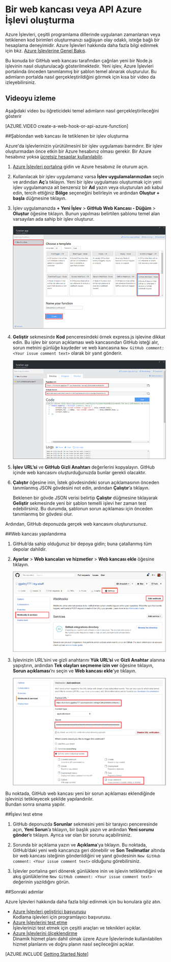 <properties
   pageTitle="Bir web kancası veya API Azure İşlevi oluşturma | Microsoft Azure"
   description="Bir Web Kancası veya API çağrısı ile çağrılan işlev oluşturmak için Azure İşlevlerini kullanın."
   services="azure-functions"
   documentationCenter="na"
   authors="ggailey777"
   manager="erikre"
   editor=""
   tags=""
   />

<tags
   ms.service="functions"
   ms.devlang="multiple"
   ms.topic="get-started-article"
   ms.tgt_pltfrm="multiple"
   ms.workload="na"
   ms.date="08/30/2016"
   ms.author="glenga"/>
   

# Bir web kancası veya API Azure İşlevi oluşturma

Azure İşlevleri, çeşitli programlama dillerinde uygulanan zamanlanan veya tetiklenen kod birimleri oluşturmanızı sağlayan olay odaklı, isteğe bağlı bir hesaplama deneyimidir. Azure İşlevleri hakkında daha fazla bilgi edinmek için bkz. [Azure İşlevlerine Genel Bakış](functions-overview.md).

Bu konuda bir GitHub web kancası tarafından çağrılan yeni bir Node.js işlevinin nasıl oluşturulacağı gösterilmektedir. Yeni işlev, Azure İşlevleri portalında önceden tanımlanmış bir şablon temel alınarak oluşturulur. Bu adımların portalda nasıl gerçekleştirildiğini görmek için kısa bir video da izleyebilirsiniz.

## Videoyu izleme

Aşağıdaki video bu öğreticideki temel adımların nasıl gerçekleştirileceğini gösterir 

[AZURE.VIDEO create-a-web-hook-or-api-azure-function]

##Şablondan web kancası ile tetiklenen bir işlev oluşturma

Azure'da işlevlerinizin yürütülmesini bir işlev uygulaması barındırır. Bir işlev oluşturmadan önce etkin bir Azure hesabınız olması gerekir. Bir Azure hesabınız yoksa [ücretsiz hesaplar kullanılabilir](https://azure.microsoft.com/free/). 

1. [Azure İşlevleri portalına](https://functions.azure.com/signin) gidin ve Azure hesabınız ile oturum açın.

2. Kullanılacak bir işlev uygulamanız varsa **İşlev uygulamalarınızdan** seçin ve ardından **Aç**’a tıklayın. Yeni bir işlev uygulaması oluşturmak için yeni işlev uygulamanıza ait benzersiz bir **Ad** yazın veya oluşturulan adı kabul edin, tercih ettiğiniz **Bölge** seçeneğini belirleyin ve ardından **Oluştur + başla** düğmesine tıklayın. 

3. İşlev uygulamanızda **+ Yeni İşlev** > **GitHub Web Kancası - Düğüm** > **Oluştur** öğesine tıklayın. Bunun yapılması belirtilen şablonu temel alan varsayılan ada sahip bir işlev oluşturur. 

    ![Yeni GitHub web kancası işlevi oluşturma](./media/functions-create-a-web-hook-or-api-function/functions-create-new-github-webhook.png) 

4. **Geliştir** sekmesinde **Kod** penceresindeki örnek express.js işlevine dikkat edin. Bu işlev bir sorun açıklaması web kancasından GitHub isteği alır, sorun metnini günlüğe kaydeder ve web kancasına `New GitHub comment: <Your issue comment text>` olarak bir yanıt gönderir.


    ![Yeni GitHub web kancası işlevi oluşturma](./media/functions-create-a-web-hook-or-api-function/functions-new-webhook-in-portal.png) 

5. **İşlev URL’si** ve **GitHub Gizli Anahtarı** değerlerini kopyalayın. GitHub içinde web kancasını oluşturduğunuzda bunlar gerekli olacaktır. 

6. **Çalıştır** öğesine inin, İstek gövdesindeki sorun açıklamasının önceden tanımlanmış JSON gövdesini not edin, ardından **Çalıştır**’a tıklayın. 
 
    Beklenen bir gövde JSON verisi belirtip **Çalıştır** düğmesine tıklayarak **Geliştir** sekmesinde yeni bir şablon temelli işlevi her zaman test edebilirsiniz. Bu durumda, şablonun sorun açıklaması için önceden tanımlanmış bir gövdesi olur. 
 
Ardından, GitHub deponuzda gerçek web kancasını oluşturursunuz.

##Web kancası yapılandırma

1. GitHub’da sahip olduğunuz bir depoya gidin; buna çatallanmış tüm depolar dahildir.
 
2. **Ayarlar** > **Web kancaları ve hizmetler** > **Web kancası ekle** öğesine tıklayın.

    ![Yeni GitHub web kancası işlevi oluşturma](./media/functions-create-a-web-hook-or-api-function/functions-create-new-github-webhook-2.png)   

3. İşlevinizin URL’sini ve gizli anahtarını **Yük URL’si** ve **Gizli Anahtar** alanına yapıştırın, ardından **Tek olayları seçmeme izin ver** öğesine tıklayın, **Sorun açıklaması**’nı seçin ve **Web kancası ekle**’ye tıklayın.

    ![Yeni GitHub web kancası işlevi oluşturma](./media/functions-create-a-web-hook-or-api-function/functions-create-new-github-webhook-3.png) 

Bu noktada, GitHub web kancası yeni bir sorun açıklaması eklendiğinde işlevinizi tetikleyecek şekilde yapılandırılır.  
Bundan sonra sınama yapılır.

##İşlevi test etme

1. GitHub deponuzda **Sorunlar** sekmesini yeni bir tarayıcı penceresinde açın, **Yeni Sorun**’a tıklayın, bir başlık yazın ve ardından **Yeni sorunu gönder**’e tıklayın. Ayrıca var olan bir sorunu açabilirsiniz.

2. Sorunda bir açıklama yazın ve **Açıklama**’ya tıklayın. Bu noktada, GitHub’daki yeni web kancanıza geri dönebilir ve **Son Teslimatlar** altında bir web kancası isteğinin gönderildiğini ve yanıt gövdesinin `New GitHub comment: <Your issue comment text>` olduğunu görebilirsiniz.

3. İşlevler portalına geri dönerek günlüklere inin ve işlevin tetiklendiğini ve akış günlüklerine `New GitHub comment: <Your issue comment text>` değerinin yazıldığını görün.


##Sonraki adımlar

Azure İşlevleri hakkında daha fazla bilgi edinmek için bu konulara göz atın.

+ [Azure İşlevleri geliştirici başvurusu](functions-reference.md)  
Kodlama işlevleri için programlayıcı başvurusu.
+ [Azure İşlevlerini test etme](functions-test-a-function.md)  
İşlevlerinizi test etmek için çeşitli araçları ve teknikleri açıklar.
+ [Azure İşlevlerini ölçeklendirme](functions-scale.md)  
Dinamik hizmet planı dahil olmak üzere Azure İşlevlerinde kullanılabilen hizmet planlarını ve doğru planın nasıl seçileceğini açıklar.  


[AZURE.INCLUDE [Getting Started Note](../../includes/functions-get-help.md)]



<!--HONumber=Sep16_HO4-->


